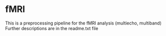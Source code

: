 # fMRI
This is a preprocessing pipeline for the fMRI analysis (multiecho, multiband)
Further descriptions are in the readme.txt file
